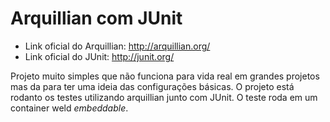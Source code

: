 # Arquillian com JUnit

- Link oficial do Arquillian: http://arquillian.org/
- Link oficial do JUnit: http://junit.org/

Projeto muito simples que não funciona para vida real em grandes projetos mas da para ter uma ideia das configurações básicas. O projeto está rodanto os testes utilizando arquillian junto com JUnit. O teste roda em um container weld *embeddable*.